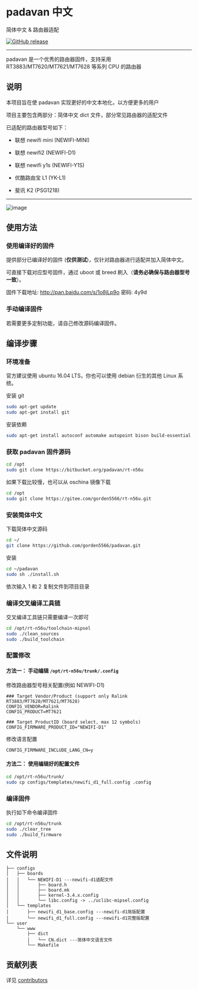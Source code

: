 padavan 中文
=====

简体中文 & 路由器适配

[![GitHub release](https://img.shields.io/github/release/gorden5566/padavan.svg)](https://github.com/gorden5566/padavan/releases)

------

padavan 是一个优秀的路由器固件，支持采用 RT3883/MT7620/MT7621/MT7628 等系列 CPU 的路由器

## 说明

本项目旨在使 padavan 实现更好的中文本地化，以方便更多的用户

项目主要包含两部分：简体中文 dict 文件，部分常见路由器的适配文件

已适配的路由器型号如下：

- 联想 newifi mini (NEWIFI-MINI)

- 联想 newifi2 (NEWIFI-D1)

- 联想 newifi y1s (NEWIFI-Y1S)

- 优酷路由宝 L1 (YK-L1)

- 斐讯 K2 (PSG1218)

------

![image](https://github.com/gorden5566/padavan/raw/master/screenshot/index.png)

## 使用方法

### 使用编译好的固件

提供部分已编译好的固件 (**仅供测试**)，仅针对路由器进行适配并加入简体中文。

可直接下载对应型号固件，通过 uboot 或 breed 刷入（**请务必确保与路由器型号一致**）。

固件下载地址: http://pan.baidu.com/s/1o8jLp9o 密码: 4y9d

### 手动编译固件

若需要更多定制功能，请自己修改源码编译固件。

## 编译步骤

### 环境准备

官方建议使用 ubuntu 16.04 LTS，你也可以使用 debian 衍生的其他 Linux 系统。

安装 git
``` bash
sudo apt-get update
sudo apt-get install git
```

安装依赖
``` bash
sudo apt-get install autoconf automake autopoint bison build-essential flex gawk gettext git gperf libtool pkg-config zlib1g-dev libgmp3-dev libmpc-dev libmpfr-dev texinfo python-docutils
```

### 获取 padavan 固件源码

``` bash
cd /opt
sudo git clone https://bitbucket.org/padavan/rt-n56u
```
如果下载比较慢，也可以从 oschina 镜像下载
``` bash
cd /opt
sudo git clone https://gitee.com/gorden5566/rt-n56u.git
```

### 安装简体中文

下载简体中文源码
``` bash
cd ~/
git clone https://github.com/gorden5566/padavan.git
```

安装
``` bash
cd ~/padavan
sudo sh ./install.sh
```
依次输入 1 和 2 复制文件到项目目录

### 编译交叉编译工具链

交叉编译工具链只需要编译一次即可
``` bash
cd /opt/rt-n56u/toolchain-mipsel
sudo ./clean_sources
sudo ./build_toolchain
```

### 配置修改

#### 方法一： 手动编辑 `/opt/rt-n56u/trunk/.config`

修改路由器型号相关配置(例如 NEWIFI-D1)
```
### Target Vendor/Product (support only Ralink RT3883/MT7620/MT7621/MT7628)
CONFIG_VENDOR=Ralink
CONFIG_PRODUCT=MT7621

### Target ProductID (board select, max 12 symbols)
CONFIG_FIRMWARE_PRODUCT_ID="NEWIFI-D1"
```

修改语言配置
```
CONFIG_FIRMWARE_INCLUDE_LANG_CN=y
```

#### 方法二： 使用编辑好的配置文件

``` bash
cd /opt/rt-n56u/trunk/
sudo cp configs/templates/newifi_d1_full.config .config
```

### 编译固件

执行如下命令编译固件
``` bash
cd /opt/rt-n56u/trunk
sudo ./clear_tree
sudo ./build_firmware
```

## 文件说明

```
├── configs
│   ├── boards
│   │   └── NEWIFI-D1 ---newifi-d1适配文件
│   │       ├── board.h
│   │       ├── board.mk
│   │       ├── kernel-3.4.x.config
│   │       └── libc.config -> ../uclibc-mipsel.config
│   └── templates
│       ├── newifi_d1_base.config ---newifi-d1简版配置
│       └── newifi_d1_full.config ---newifi-d1完整版配置
└── user
    └── www
        ├── dict
        │   └── CN.dict ---简体中文语言文件
        └── Makefile
```

## 贡献列表

详见 [contributors](https://github.com/gorden5566/padavan/graphs/contributors)
